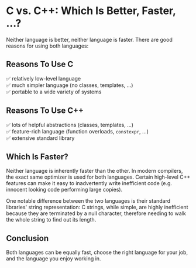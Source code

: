 # C vs. C++: Which Is Better, Faster, ...?

Neither language is better, neither language is faster.
There are good reasons for using both languages:

<!-- inline -->
## Reasons To Use C
:white_check_mark: relatively low-level language<br>
:white_check_mark: much simpler language (no classes, templates, ...)<br>
:white_check_mark: portable to a wide variety of systems

<!-- inline -->
## Reasons To Use C++
:white_check_mark: lots of helpful abstractions (classes, templates, ...)<br>
:white_check_mark: feature-rich language (function overloads, `constexpr`, ...)<br>
:white_check_mark: extensive standard library

## Which Is Faster?
Neither language is inherently faster than the other.
In modern compilers, the exact same optimizer is used for both languages.
Certain high-level C++ features can make it easy to inadvertently write inefficient code (e.g.
innocent looking code performing large copies).

One notable difference between the two languages is their standard libraries' string representation:
C strings, while simple, are highly inefficient because they are terminated by a null character, therefore needing
to walk the whole string to find out its length.

## Conclusion
Both languages can be equally fast, choose the right language for your job, and the language you
enjoy working in.
